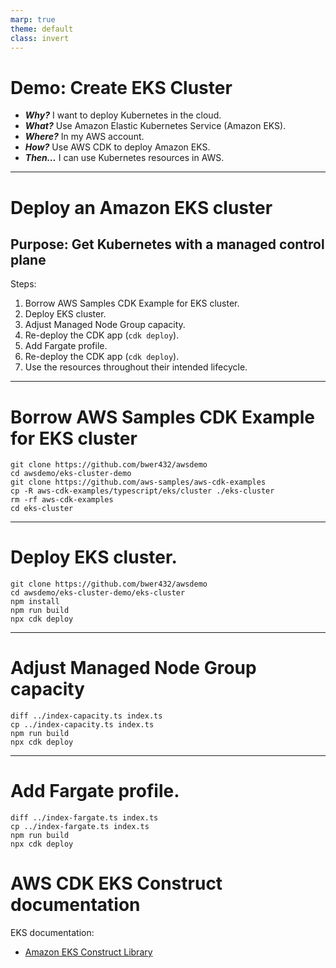 ```yaml
---
marp: true
theme: default
class: invert
---
```


# Demo: Create EKS Cluster

- ***Why?*** I want to deploy Kubernetes in the cloud.
- ***What?*** Use Amazon Elastic Kubernetes Service (Amazon EKS).
- ***Where?*** In my AWS account.
- ***How?*** Use AWS CDK to deploy Amazon EKS.
- ***Then…*** I can use Kubernetes resources in AWS.

---

# Deploy an Amazon EKS cluster

## Purpose: Get Kubernetes with a managed control plane

Steps:

1. Borrow AWS Samples CDK Example for EKS cluster.
2. Deploy EKS cluster.
3. Adjust Managed Node Group capacity.
4. Re-deploy the CDK app (`cdk deploy`).
5. Add Fargate profile.
6. Re-deploy the CDK app (`cdk deploy`).
7. Use the resources throughout their intended lifecycle.

---

# Borrow AWS Samples CDK Example for EKS cluster

```
git clone https://github.com/bwer432/awsdemo
cd awsdemo/eks-cluster-demo
git clone https://github.com/aws-samples/aws-cdk-examples
cp -R aws-cdk-examples/typescript/eks/cluster ./eks-cluster
rm -rf aws-cdk-examples
cd eks-cluster
```

---
# Deploy EKS cluster.

```
git clone https://github.com/bwer432/awsdemo
cd awsdemo/eks-cluster-demo/eks-cluster
npm install 
npm run build
npx cdk deploy
```

---

# Adjust Managed Node Group capacity

```
diff ../index-capacity.ts index.ts
cp ../index-capacity.ts index.ts
npm run build
npx cdk deploy 
```

---

# Add Fargate profile.

```
diff ../index-fargate.ts index.ts
cp ../index-fargate.ts index.ts
npm run build
npx cdk deploy 
```

# AWS CDK EKS Construct documentation

EKS documentation:
- [Amazon EKS Construct Library](https://docs.aws.amazon.com/cdk/api/v2/docs/aws-cdk-lib.aws_eks-readme.html)

